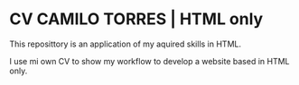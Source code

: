 # CV CAMILO TORRES | HTML only

This reposittory is an application of my aquired skills in HTML.  

I use mi own CV to show my workflow to develop a website based in HTML only.

